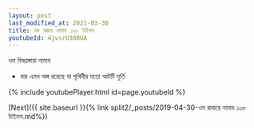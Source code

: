 ```yaml
---
layout: post
last_modified_at: 2021-03-30
title: ওম অজয় নামায ১০৮ টাইমস
youtubeId: 4jvsrU380UA
---
```

 
 
 ওম বিষণ্ণঙ্গায়া নামায  
 
 -  যার এমন অঙ্গ রয়েছে যা পৃথিবীর মতো আটটি মুর্তি 
 
  
 
  
 
 
 
 
 
 


{% include youtubePlayer.html id=page.youtubeId %}
 
[Next]({{ site.baseurl }}{% link  split2/_posts/2019-04-30-ওম রাবায়ে নামায ১০৮ টাইমস.md%})
 
